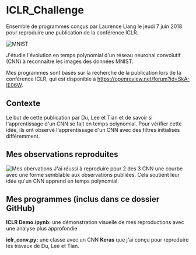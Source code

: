 # ICLR_Challenge
Ensemble de programmes conçus par Laurence Liang le jeudi 7 juin 2018 pour reproduire une publication de la conférence ICLR.

![MNIST](https://cdn-images-1.medium.com/max/1600/1*yBdJCRwIJGoM7pwU-LNW6Q.png)

J'étudie l'évolution en temps polynomial d'un réseau neuronal convolutif (CNN) à reconnaître les images des données MNIST.

Mes programmes sont basés sur la recherche de la publication lors de la conférence ICLR, qui est disponible à https://openreview.net/forum?id=SkA-IE06W.

## Contexte
Le but de cette publication par Du, Lee et Tian et de savoir si l'apprentissage d'un CNN se fait en temps polynomial. Pour vérifier cette idée, ils ont observé l'apprentissage d'un CNN avec des filtres initialisés différemment.

## Mes observations reproduites
![Mes obervations](https://github.com/TheFloatingString/ICLR_Challenge/blob/master/R%C3%A9sultats/Comparaison.png)
J'ai réussi à reproduire pour 2 des 3 CNN une courbe avec une forme semblable aux observations publiées. Cela soutient leur idée qu'un CNN apprend en temps polynomial.

## Mes programmes (inclus dans ce dossier GitHub)
**ICLR Demo.ipynb:** une démonstration visuelle de mes reproductions avec une analyse plus approfondie

**iclr_conv.py:**    une classe avec un CNN **Keras** que j'ai conçu pour reproduire les travaux de Du, Lee et Tian.
